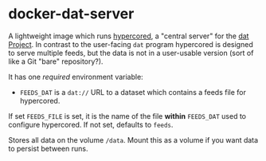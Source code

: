 # docker-dat-server

A lightweight image which runs [hypercored](https://github.com/amarburg/hypercored), a "central server" for the [dat Project](https://datproject.org).   In contrast to the user-facing `dat` program hypercored is designed to serve multiple feeds, but the data is not in a user-usable version (sort of like a Git "bare" repository?).

It has one _required_ environment variable:

 - `FEEDS_DAT` is a `dat://` URL to a dataset which contains a feeds file for hypercored.

If set `FEEDS_FILE` is set, it is the name of the file __within__ `FEEDS_DAT` used to configure
hypercored.   If not set, defaults to `feeds`.

Stores all data on the volume `/data`.  Mount this as a volume if you want
data to persist between runs.
